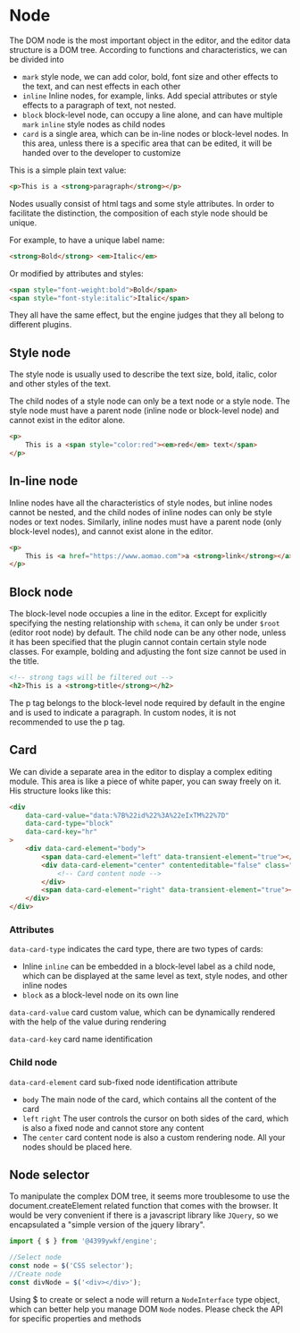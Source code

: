 # Node

The DOM node is the most important object in the editor, and the editor data structure is a DOM tree. According to functions and characteristics, we can be divided into

-   `mark` style node, we can add color, bold, font size and other effects to the text, and can nest effects in each other
-   `inline` Inline nodes, for example, links. Add special attributes or style effects to a paragraph of text, not nested.
-   `block` block-level node, can occupy a line alone, and can have multiple `mark` `inline` style nodes as child nodes
-   `card` is a single area, which can be in-line nodes or block-level nodes. In this area, unless there is a specific area that can be edited, it will be handed over to the developer to customize

This is a simple plain text value:

```html
<p>This is a <strong>paragraph</strong></p>
```

Nodes usually consist of html tags and some style attributes. In order to facilitate the distinction, the composition of each style node should be unique.

For example, to have a unique label name:

```html
<strong>Bold</strong> <em>Italic</em>
```

Or modified by attributes and styles:

```html
<span style="font-weight:bold">Bold</span>
<span style="font-style:italic">Italic</span>
```

They all have the same effect, but the engine judges that they all belong to different plugins.

## Style node

The style node is usually used to describe the text size, bold, italic, color and other styles of the text.

The child nodes of a style node can only be a text node or a style node. The style node must have a parent node (inline node or block-level node) and cannot exist in the editor alone.

```html
<p>
	This is a <span style="color:red"><em>red</em> text</span>
</p>
```

## In-line node

Inline nodes have all the characteristics of style nodes, but inline nodes cannot be nested, and the child nodes of inline nodes can only be style nodes or text nodes. Similarly, inline nodes must have a parent node (only block-level nodes), and cannot exist alone in the editor.

```html
<p>
	This is <a href="https://www.aomao.com">a <strong>link</strong></a>
</p>
```

## Block node

The block-level node occupies a line in the editor. Except for explicitly specifying the nesting relationship with `schema`, it can only be under `$root` (editor root node) by default. The child node can be any other node, unless it has been specified that the plugin cannot contain certain style node classes. For example, bolding and adjusting the font size cannot be used in the title.

```html
<!-- strong tags will be filtered out -->
<h2>This is a <strong>title</strong></h2>
```

The p tag belongs to the block-level node required by default in the engine and is used to indicate a paragraph. In custom nodes, it is not recommended to use the p tag.

## Card

We can divide a separate area in the editor to display a complex editing module. This area is like a piece of white paper, you can sway freely on it. His structure looks like this:

```html
<div
	data-card-value="data:%7B%22id%22%3A%22eIxTM%22%7D"
	data-card-type="block"
	data-card-key="hr"
>
	<div data-card-element="body">
		<span data-card-element="left" data-transient-element="true">​</span>
		<div data-card-element="center" contenteditable="false" class="card-hr">
			<!-- Card content node -->
		</div>
		<span data-card-element="right" data-transient-element="true">​</span>
	</div>
</div>
```

### Attributes

`data-card-type` indicates the card type, there are two types of cards:

-   Inline `inline` can be embedded in a block-level label as a child node, which can be displayed at the same level as text, style nodes, and other inline nodes
-   `block` as a block-level node on its own line

`data-card-value` card custom value, which can be dynamically rendered with the help of the value during rendering

`data-card-key` card name identification

### Child node

`data-card-element` card sub-fixed node identification attribute

-   `body` The main node of the card, which contains all the content of the card
-   `left` `right` The user controls the cursor on both sides of the card, which is also a fixed node and cannot store any content
-   The `center` card content node is also a custom rendering node. All your nodes should be placed here.

## Node selector

To manipulate the complex DOM tree, it seems more troublesome to use the document.createElement related function that comes with the browser. It would be very convenient if there is a javascript library like `JQuery`, so we encapsulated a "simple version of the jquery library".

```ts
import { $ } from '@4399ywkf/engine';

//Select node
const node = $('CSS selector');
//Create node
const divNode = $('<div></div>');
```

Using \$ to create or select a node will return a `NodeInterface` type object, which can better help you manage DOM `Node` nodes. Please check the API for specific properties and methods
